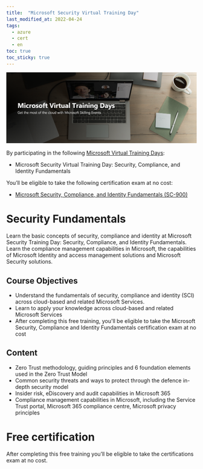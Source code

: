 ```yaml
---
title:  "Microsoft Security Virtual Training Day"
last_modified_at: 2022-04-24
tags:
  - azure
  - cert
  - en
toc: true
toc_sticky: true
---
```


[![](/assets/images/posts/2021-04-08-azure-fundamentals/1.png)](https://www.microsoft.com/en-us/trainingdays)

By participating in the following [Microsoft Virtual Training Days](https://www.microsoft.com/en-us/trainingdays):
 - Microsoft Security Virtual Training Day: Security, Compliance, and Identity Fundamentals

You’ll be eligible to take the following certification exam at no cost:
 - [Microsoft Security, Compliance, and Identity Fundamentals (SC-900)](https://docs.microsoft.com/en-us/learn/certifications/exams/sc-900)


# Security Fundamentals

Learn the basic concepts of security, compliance and identity at Microsoft Security Training Day: Security, Compliance, and Identity Fundamentals. Learn the compliance management capabilities in Microsoft, the capabilities of Microsoft Identity and access management solutions and Microsoft Security solutions.

## Course Objectives
 - Understand the fundamentals of security, compliance and identity (SCI) across cloud-based and related Microsoft Services.
 - Learn to apply your knowledge across cloud-based and related Microsoft Services
 - After completing this free training, you'll be eligible to take the Microsoft Security, Compliance and Identity Fundamentals certification exam at no cost

## Content
 - Zero Trust methodology, guiding principles and 6 foundation elements used in the Zero Trust Model
 - Common security threats and ways to protect through the defence in-depth security model
 - Insider risk, eDiscovery and audit capabilities in Microsoft 365
 - Compliance management capabilities in Microsoft, including the Service Trust portal, Microsoft 365 compliance centre, Microsoft privacy principles

# Free certification

After completing this free training you’ll be eligible to take the certifications exam at no cost.

<div data-iframe-width="510" data-iframe-height="270" data-share-badge-id="33243b9c-14c1-4693-b0f2-fadb490df965" data-share-badge-host="https://www.credly.com"></div><script type="text/javascript" async src="//cdn.credly.com/assets/utilities/embed.js"></script>